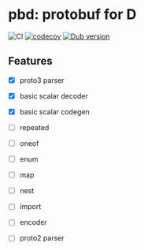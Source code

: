 # pbd: protobuf for D

![CI](https://github.com/ShigekiKarita/pbd/workflows/CI/badge.svg)
[![codecov](https://codecov.io/gh/ShigekiKarita/tfd/branch/master/graph/badge.svg)](https://codecov.io/gh/ShigekiKarita/pbd)
[![Dub version](https://img.shields.io/dub/v/pbd.svg)](https://code.dlang.org/packages/pbd)

## Features

- [x] proto3 parser
- [x] basic scalar decoder
- [x] basic scalar codegen
- [ ] repeated
- [ ] oneof
- [ ] enum
- [ ] map
- [ ] nest
- [ ] import
- [ ] encoder
- [ ] proto2 parser

